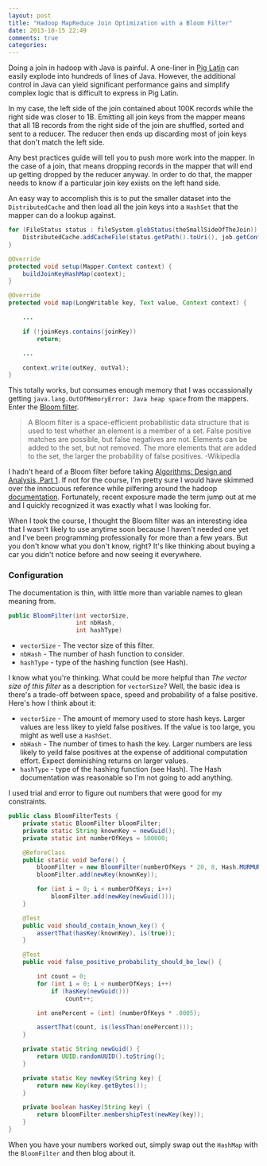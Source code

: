 ```yaml
---
layout: post
title: "Hadoop MapReduce Join Optimization with a Bloom Filter"
date: 2013-10-15 22:49
comments: true
categories: 
---
```


Doing a join in hadoop with Java is painful. A one-liner in [Pig Latin](http://pig.apache.org/) can easily explode into hundreds of lines of Java. However, the additional control in Java can yield significant performance gains and simplify complex logic that is difficult to express in Pig Latin.

In my case, the left side of the join contained about 100K records while the right side was closer to 1B. Emitting all join keys from the mapper means that all 1B records from the right side of the join are shuffled, sorted and sent to a reducer. The reducer then ends up discarding most of join keys that don't match the left side.

Any best practices guide will tell you to push more work into the mapper. In the case of a join, that means dropping records in the mapper that will end up getting dropped by the reducer anyway. In order to do that, the mapper needs to know if a particular join key exists on the left hand side.

An easy way to accomplish this is to put the smaller dataset into the `DistributedCache` and then load all the join keys into a `HashSet` that the mapper can do a lookup against.

``` java
for (FileStatus status : fileSystem.globStatus(theSmallSideOfTheJoin)) {
    DistributedCache.addCacheFile(status.getPath().toUri(), job.getConfiguration());
}
```

``` java
@Override
protected void setup(Mapper.Context context) {
    buildJoinKeyHashMap(context);
}

@Override
protected void map(LongWritable key, Text value, Context context) {

	...

    if (!joinKeys.contains(joinKey))
    	return;

    ...

    context.write(outKey, outVal);
}
```

This totally works, but consumes enough memory that I was occassionally getting `java.lang.OutOfMemoryError: Java heap space` from the mappers. Enter the [Bloom filter](http://en.wikipedia.org/wiki/Bloom_filter).

> A Bloom filter is a space-efficient probabilistic data structure that is used to test whether an element is a member of a set. False positive matches are possible, but false negatives are not. Elements can be added to the set, but not removed. The more elements that are added to the set, the larger the probability of false positives. -Wikipedia

I hadn't heard of a Bloom filter before taking [Algorithms: Design and Analysis, Part 1](https://www.coursera.org/course/algo). If not for the course, I'm pretty sure I would have skimmed over the innocuous reference while pilfering around the hadoop [documentation](http://hadoop.apache.org/docs/current/api/org/apache/hadoop/util/bloom/BloomFilter.html). Fortunately, recent exposure made the term jump out at me and I quickly recognized it was exactly what I was looking for.

When I took the course, I thought the Bloom filter was an interesting idea that I wasn't likely to use anytime soon because I haven't needed one yet and I've been programming professionally for more than a few years. But you don't know what you don't know, right? It's like thinking about buying a car you didn't notice before and now seeing it everywhere.

### Configuration

The documentation is thin, with little more than variable names to glean meaning from.

``` java
public BloomFilter(int vectorSize,
                   int nbHash,
                   int hashType)
```
* `vectorSize` - The vector size of this filter.
* `nbHash` - The number of hash function to consider.
* `hashType` - type of the hashing function (see Hash).

I know what you're thinking. What could be more helpful than _The vector size of this filter_ as a description for `vectorSize`? Well, the basic idea is there's a trade-off between space, speed and probability of a false positive. Here's how I think about it:

* `vectorSize` - The amount of memory used to store hash keys. Larger values are less likey to yield false positives. If the value is too large, you might as well use a `HashSet`.
* `nbHash` - The number of times to hash the key. Larger numbers are less likely to yeild false positives at the expense of additional computation effort. Expect deminishing returns on larger values.
* `hashType` - type of the hashing function (see Hash). The Hash documentation was reasonable so I'm not going to add anything.

I used trial and error to figure out numbers that were good for my constraints.

``` java
public class BloomFilterTests {
    private static BloomFilter bloomFilter;
    private static String knownKey = newGuid();
    private static int numberOfKeys = 500000;

    @BeforeClass
    public static void before() {
        bloomFilter = new BloomFilter(numberOfKeys * 20, 8, Hash.MURMUR_HASH);
        bloomFilter.add(newKey(knownKey));

        for (int i = 0; i < numberOfKeys; i++)
            bloomFilter.add(newKey(newGuid()));
    }

    @Test
    public void should_contain_known_key() {
        assertThat(hasKey(knownKey), is(true));
    }

    @Test
    public void false_positive_probability_should_be_low() {

        int count = 0;
        for (int i = 0; i < numberOfKeys; i++)
            if (hasKey(newGuid()))
                count++;

        int onePercent = (int) (numberOfKeys * .0005);

        assertThat(count, is(lessThan(onePercent)));
    }

    private static String newGuid() {
        return UUID.randomUUID().toString();
    }

    private static Key newKey(String key) {
        return new Key(key.getBytes());
    }

    private boolean hasKey(String key) {
        return bloomFilter.membershipTest(newKey(key));
    }
}
```

When you have your numbers worked out, simply swap out the `HashMap` with the `BloomFilter` and then blog about it.
